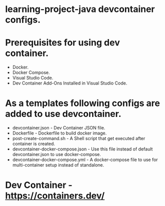 #
# learning-project-java devcontainer configs.
#

# Prerequisites for using dev container.
  - Docker.
  - Docker Compose.
  - Visual Studio Code.
  - Dev Container Add-Ons Installed in Visual Studio Code.

# As a templates following configs are added to use devcontainer.
  - devcontainer.json - Dev Container JSON file.
  - Dockerfile - Dockerfile to build docker image.
  - post-create-command.sh - A Shell script that get executed after container is created.
  - devcontainer-docker-compose.json - Use this file instead of default devcontainer.json to use docker-compose.
  - devcontainer-docker-compose.yml - A docker-compose file to use for multi-container setup instead of standalone.

# Dev Container - https://containers.dev/
